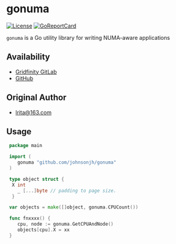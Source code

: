 # gonuma

[![License](http://img.shields.io/badge/license-mit-blue.svg)](https://raw.githubusercontent.com/johnsonjh/gonuma/master/LICENSE)
[![GoReportCard](https://goreportcard.com/badge/github.com/johnsonjh/gonuma)](https://goreportcard.com/report/github.com/johnsonjh/gonuma)

`gonuma` is a Go utility library for writing NUMA-aware applications

## Availability

*  [Gridfinity GitLab](https://gitlab.gridfinity.com/jeff/go-numa)
*  [GitHub](https://github.com/johnsonjh/gonuma)

## Original Author

*  [lrita@163.com](https://github.com/lrita/numa)

## Usage

```go
 package main

 import (
    gonuma "github.com/johnsonjh/gonuma"
 )

 type object struct {
  X int
    _ [...]byte // padding to page size.
  }

 var objects = make([]object, gonuma.CPUCount())

 func fnxxxx() {
    cpu, node := gonuma.GetCPUAndNode()
    objects[cpu].X = xx
 }
```
